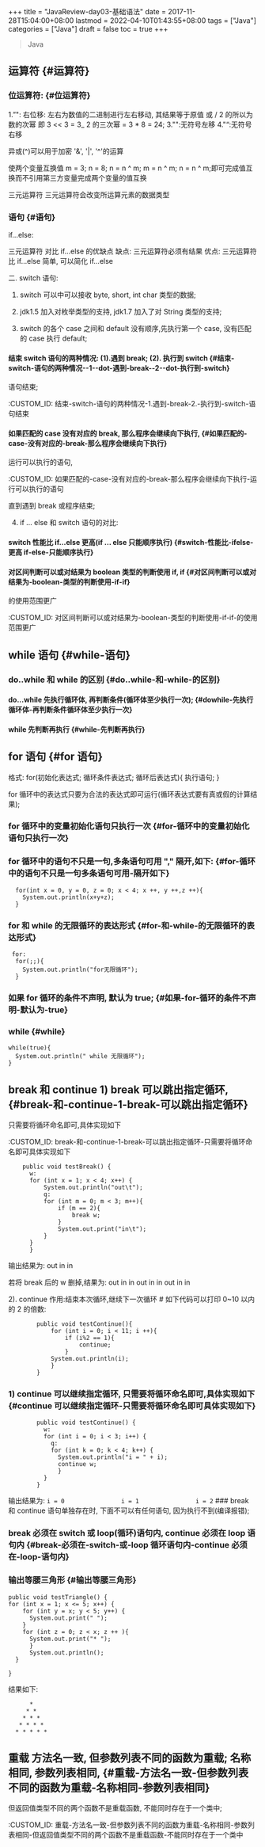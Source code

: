 +++
title = "JavaReview-day03-基础语法"
date = 2017-11-28T15:04:00+08:00
lastmod = 2022-04-10T01:43:55+08:00
tags = ["Java"]
categories = ["Java"]
draft = false
toc = true
+++

> Java


## 运算符 {#运算符}


### 位运算符: {#位运算符}

1.”<span class="org-target" id="org-target--------2--"></span>": 右位移: 左右为数值的二进制进行左右移动,
其结果等于原值 或 / 2 的所以为数的次幂 即 3 &lt;&lt; 3 = 3\_ 2 的三次幂 = 3 \* 8 =
24; 3."<span class="org-radio" id="org-radio---------4--">":无符号左移 4."</span>“:无符号右移

异或(^)可以用于加密 '&amp;', '|', '^'的运算

使两个变量互换值 m = 3; n = 8; n = n ^ m; m = n ^ m; n = n ^
m;即可完成值互换而不引用第三方变量完成两个变量的值互换

三元运算符 三元运算符会改变所运算元素的数据类型


### 语句 {#语句}

if...else:

三元运算符 对比 if...else 的优缺点 缺点: 三元运算符必须有结果 优点:
三元运算符比 if...else 简单, 可以简化 if...else

二. switch 语句:

1.  switch 可以中可以接收 byte, short, int char 类型的数据;

2.  jdk1.5 加入对枚举类型的支持, jdk1.7 加入了对 String 类型的支持;

3.  switch 的各个 case 之间和 default 没有顺序,先执行第一个 case,
    没有匹配的 case 执行 default;


#### 结束 switch 语句的两种情况: (1).遇到 break; (2). 执行到 switch {#结束-switch-语句的两种情况--1--dot-遇到-break--2--dot-执行到-switch}

语句结束;

:CUSTOM_ID: 结束-switch-语句的两种情况-1.遇到-break-2.-执行到-switch-语句结束


#### 如果匹配的 case 没有对应的 break, 那么程序会继续向下执行, {#如果匹配的-case-没有对应的-break-那么程序会继续向下执行}

运行可以执行的语句,

:CUSTOM_ID: 如果匹配的-case-没有对应的-break-那么程序会继续向下执行-运行可以执行的语句

直到遇到 break 或程序结束;

4.  if ... else 和 switch 语句的对比:


#### switch 性能比 if...else 更高(if ... else 只能顺序执行) {#switch-性能比-ifelse-更高 if-else-只能顺序执行}


#### 对区间判断可以或对结果为 boolean 类型的判断使用 if, if {#对区间判断可以或对结果为-boolean-类型的判断使用-if-if}

的使用范围更广

:CUSTOM_ID: 对区间判断可以或对结果为-boolean-类型的判断使用-if-if-的使用范围更广


## while 语句 {#while-语句}


### do..while 和 while 的区别 {#do..while-和-while-的区别}


#### do...while 先执行循环体, 再判断条件(循环体至少执行一次); {#dowhile-先执行循环体-再判断条件循环体至少执行一次}


#### while 先判断再执行 {#while-先判断再执行}


## for 语句 {#for 语句}

格式: for(初始化表达式; 循环条件表达式; 循环后表达式){ 执行语句; }

for
循环中的表达式只要为合法的表达式即可运行(循环表达式要有真或假的计算结果);


### for 循环中的变量初始化语句只执行一次 {#for-循环中的变量初始化语句只执行一次}


### for 循环中的语句不只是一句,多条语句可用 "," 隔开,如下: {#for-循环中的语句不只是一句多条语句可用-隔开如下}

```text
  for(int x = 0, y = 0, z = 0; x < 4; x ++, y ++,z ++){
    System.out.println(x+y+z);
  }
```


### for 和 while 的无限循环的表达形式 {#for-和-while-的无限循环的表达形式}

```text
 for:
  for(;;){
    System.out.println("for无限循环");
  }
```


### 如果 for 循环的条件不声明, 默认为 true; {#如果-for-循环的条件不声明-默认为-true}


### while {#while}

```text
while(true){
  System.out.println(" while 无限循环");
}
```


## break 和 continue 1) break 可以跳出指定循环, {#break-和-continue-1-break-可以跳出指定循环}

只需要将循环命名即可,具体实现如下

:CUSTOM_ID: break-和-continue-1-break-可以跳出指定循环-只需要将循环命名即可具体实现如下

```text
    public void testBreak() {
      w:
      for (int x = 1; x < 4; x++) {
          System.out.println("out\t");
          q:
          for (int m = 0; m < 3; m++){
              if (m == 2){
                  break w;
              }
              System.out.print("in\t");
          }
      }
      }
```

输出结果为: out in in

若将 break 后的 w 删掉,结果为: out in in out in in out in in

2). continue 作用:结束本次循环,继续下一次循环 # 如下代码可以打印 0~10
以内的 2 的倍数:

```text
        public void testContinue(){
            for (int i = 0; i < 11; i ++){
                if (i%2 == 1){
                    continue;
                }
            System.out.println(i);
            }
        }
```


### 1) continue 可以继续指定循环, 只需要将循环命名即可,具体实现如下 {#continue 可以继续指定循环-只需要将循环命名即可具体实现如下}

```text
        public void testContinue() {
          w:
          for (int i = 0; i < 3; i++) {
            q:
            for (int k = 0; k < 4; k++) {
              System.out.println("i = " + i);
              continue w;
              }
          }
        }
```

输出结果为: `i = 0                i = 1                i = 2` ### break
和 continue 语句单独存在时, 下面不可以有任何语句, 因为执行不到(编译报错);


### break 必须在 switch 或 loop(循环)语句内, continue 必须在 loop 语句内 {#break-必须在-switch-或-loop 循环语句内-continue 必须在-loop-语句内}


### 输出等腰三角形 {#输出等腰三角形}

```text
public void testTriangle() {
for (int x = 1; x <= 5; x++) {
    for (int y = x; y < 5; y++) {
      System.out.print(" ");
    }
    for (int z = 0; z < x; z ++ ){
      System.out.print("* ");
      }
      System.out.println();
  }

}
```

结果如下:

```text
      *
     * *
    * * *
   * * * *
  * * * * *
```


## 重载 方法名一致, 但参数列表不同的函数为重载; 名称相同, 参数列表相同, {#重载-方法名一致-但参数列表不同的函数为重载-名称相同-参数列表相同}

但返回值类型不同的两个函数不是重载函数, 不能同时存在于一个类中;

:CUSTOM_ID: 重载-方法名一致-但参数列表不同的函数为重载-名称相同-参数列表相同-但返回值类型不同的两个函数不是重载函数-不能同时存在于一个类中
